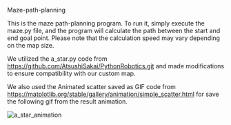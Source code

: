 Maze-path-planning

This is the maze path-planning program. To run it, simply execute the maze.py file, and the program will calculate the path between the start and end goal point. Please note that the calculation speed may vary depending on the map size.

We utilized the a_star.py code from https://github.com/AtsushiSakai/PythonRobotics.git and made modifications to ensure compatibility with our custom map.

We also used the Animated scatter saved as GIF code from https://matplotlib.org/stable/gallery/animation/simple_scatter.html for save the following gif from the result animation.


![a_star_animation](https://github.com/user-attachments/assets/e60c3c31-6204-4fdf-86df-5a99b7d39c1d)
